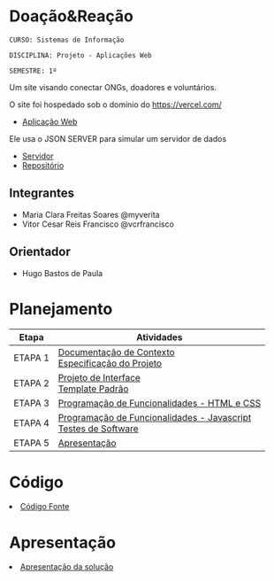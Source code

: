 # Doação&Reação

`CURSO: Sistemas de Informação`

`DISCIPLINA: Projeto - Aplicações Web`

`SEMESTRE: 1º`

Um site visando conectar ONGs, doadores e voluntários.

O site foi hospedado sob o domínio do https://vercel.com/
  -  [Aplicação Web](https://pmv-si-2023-2-pe1-t1-doacao-reacao-pmv.vercel.app/index.html)

Ele usa o JSON SERVER para simular um servidor de dados
- [Servidor](https://api-pmv-si-2023-2-pe1-t1-doacao-reacao-pmv-json-server.vercel.app)
- [Repositório](https://github.com/ICEI-PUC-Minas-PMV-SI/API-pmv-si-2023-2-pe1-t1-doacao-reacao-pmv-json-server)

## Integrantes

* Maria Clara Freitas Soares @myverita
* Vitor Cesar Reis Francisco @vcrfrancisco

## Orientador

* Hugo Bastos de Paula

# Planejamento

| Etapa         | Atividades |
|  :----:   | ----------- |
| ETAPA 1         |[Documentação de Contexto](docs/context.md) <br> [Especificação do Projeto](docs/especification.md) |
| ETAPA 2         |[Projeto de Interface](docs/interface.md) <br> [Template Padrão](docs/template.md) |
| ETAPA 3         |[Programação de Funcionalidades - HTML e CSS](docs/development.md) |
| ETAPA 4        |[Programação de Funcionalidades - Javascript](docs/development.md) <br> [Testes de Software ](docs/tests.md) |
| ETAPA 5         | [Apresentação](presentation/README.md) |

# Código

<li><a href="src/README.md"> Código Fonte</a></li>

# Apresentação

<li><a href="presentation/README.md"> Apresentação da solução</a></li>

